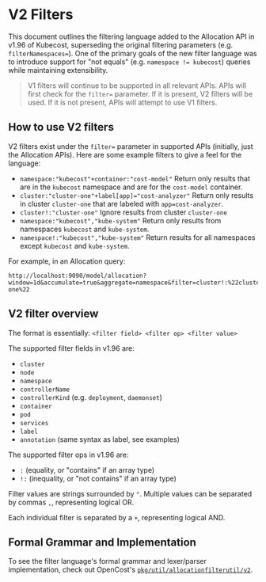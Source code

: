 V2 Filters
=========

This document outlines the filtering language added to the Allocation API in
v1.96 of Kubecost, superseding the original filtering parameters (e.g.
`filterNamespaces=`). One of the primary goals of the new filter language was
to introduce support for "not equals" (e.g. `namespace != kubecost`) queries
while maintaining extensibility.

> V1 filters will continue to be supported in all relevant APIs. APIs will first
> check for the `filter=` parameter. If it is present, V2 filters will be used.
> If it is not present, APIs will attempt to use V1 filters.

## How to use V2 filters

V2 filters exist under the `filter=` parameter in supported APIs (initially,
just the Allocation APIs). Here are some example filters to give a feel for the
language:

- `namespace:"kubecost"+container:"cost-model"`
  Return only results that are in the `kubecost` namespace and are for the
  `cost-model` container.
- `cluster:"cluster-one"+label[app]="cost-analyzer"`
  Return only results in cluster `cluster-one` that are labeled with
  `app=cost-analyzer`.
- `cluster!:"cluster-one"`
  Ignore results from cluster `cluster-one`
- `namespace:"kubecost","kube-system"`
  Return only results from namespaces `kubecost` and `kube-system`.
- `namespace!:"kubecost","kube-system"`
  Return results for all namespaces except `kubecost` and `kube-system`.
  
For example, in an Allocation query:
```
http://localhost:9090/model/allocation?window=1d&accumulate=true&aggregate=namespace&filter=cluster!:%22cluster-one%22
```
  
## V2 filter overview
  
The format is essentially: `<filter field> <filter op> <filter value>`

The supported filter fields in v1.96 are:
- `cluster`
- `node`
- `namespace`
- `controllerName`
- `controllerKind` (e.g. `deployment`, `daemonset`)
- `container`
- `pod`
- `services`
- `label`
- `annotation` (same syntax as label, see examples)

The supported filter ops in v1.96 are:
- `:` (equality, or "contains" if an array type)
- `!:` (inequality, or "not contains" if an array type)

Filter values are strings surrounded by `"`. Multiple values can be separated by commas `,`, representing logical OR.

Each individual filter is separated by a `+`, representing logical AND.

## Formal Grammar and Implementation

To see the filter language's formal grammar and lexer/parser implementation, check out
OpenCost's [`pkg/util/allocationfilterutil/v2`](https://github.com/opencost/opencost/tree/develop/pkg/util/allocationfilterutil/v2).


<!--- {"article":"7923409206167","section":"4402829033367","permissiongroup":"1500001277122"} --->